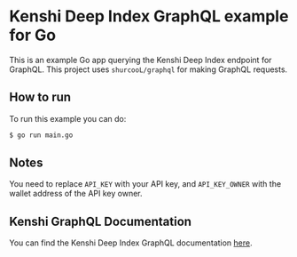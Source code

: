# Kenshi Deep Index GraphQL example for Go

This is an example Go app querying the Kenshi Deep Index endpoint for GraphQL.
This project uses `shurcooL/graphql` for making GraphQL requests.

## How to run

To run this example you can do:

```bash
$ go run main.go
```

## Notes

You need to replace `API_KEY` with your API key, and `API_KEY_OWNER` with the wallet
address of the API key owner.

## Kenshi GraphQL Documentation

You can find the Kenshi Deep Index GraphQL documentation
[here](https://docs.kenshi.io/services/deep-index/graphql).

